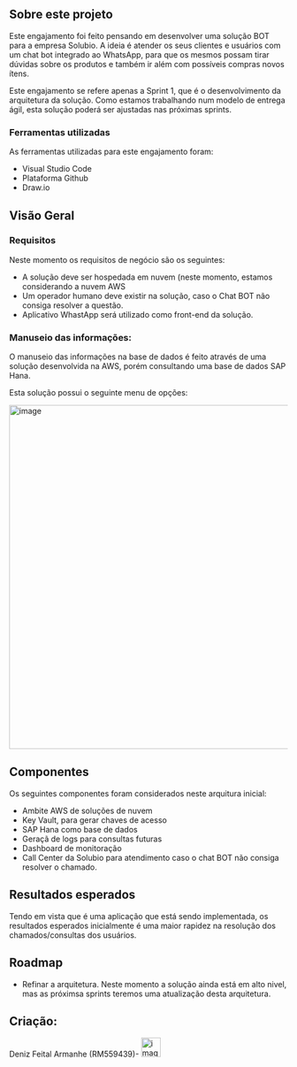 <!-- Sobre este projeto -->
## Sobre este projeto


Este engajamento foi feito pensando em desenvolver uma solução BOT para a empresa Solubio. A ideia é atender os seus clientes e usuários com um chat bot integrado ao WhatsApp, para que os mesmos possam tirar dúvidas sobre os produtos e também ir além com possíveis compras novos ítens.

Este engajamento se refere apenas a Sprint 1, que é o desenvolvimento da arquitetura da solução. Como estamos trabalhando num modelo de entrega ágil, esta solução poderá ser ajustadas nas próximas sprints.

### Ferramentas utilizadas

As ferramentas utilizadas para este engajamento foram:
* Visual Studio Code
* Plataforma Github
* Draw.io

<!-- Visão Geral -->
## Visão Geral

### Requisitos

Neste momento os requisitos de negócio são os seguintes:
* A solução deve ser hospedada em nuvem (neste momento, estamos considerando a nuvem AWS
* Um operador humano deve existir na solução, caso o Chat BOT não consiga resolver a questão.
* Aplicativo WhastApp será utilizado como front-end da solução.

### Manuseio das informações:

O manuseio das informações na base de dados é feito através de uma solução desenvolvida na AWS, porém consultando uma base de dados SAP Hana.

Esta solução possui o seguinte menu de opções:

<img width="622" alt="image" src="https://github.com/user-attachments/assets/9995c3f2-77de-44e7-9190-4181264ad514">

## Componentes
Os seguintes componentes foram considerados neste arquitura inicial:

* Ambite AWS de soluções de nuvem
* Key Vault, para gerar chaves de acesso
* SAP Hana como base de dados
* Geraçã de logs para consultas futuras
* Dashboard de monitoração
* Call Center da Solubio para atendimento caso o chat BOT não consiga resolver o chamado.

## Resultados esperados
Tendo em vista que é uma aplicação que está sendo implementada, os resultados esperados inicialmente é uma maior rapidez na resolução dos chamados/consultas dos usuários.
<!-- ROADMAP -->
## Roadmap
* Refinar a arquitetura. Neste momento a solução ainda está em alto nivel, mas as próximsa sprints teremos uma atualização desta arquitetura.

## Criação:


Deniz Feital Armanhe (RM559439)- <img width="35" alt="image" src="https://github.com/user-attachments/assets/96a043d2-fe26-459e-96aa-577c929759be">
